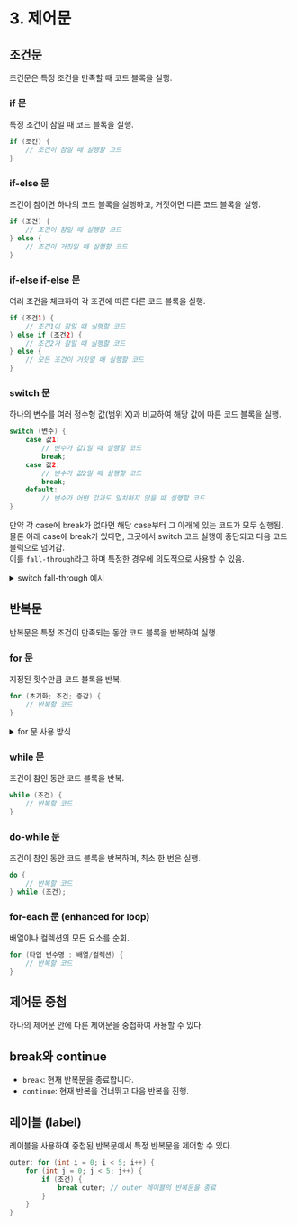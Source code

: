 # 3. 제어문

## 조건문
조건문은 특정 조건을 만족할 때 코드 블록을 실행.

### if 문
특정 조건이 참일 때 코드 블록을 실행.
```java
if (조건) {
    // 조건이 참일 때 실행할 코드
}
```

### if-else 문
조건이 참이면 하나의 코드 블록을 실행하고, 거짓이면 다른 코드 블록을 실행.
```java
if (조건) {
    // 조건이 참일 때 실행할 코드
} else {
    // 조건이 거짓일 때 실행할 코드
}
```

### if-else if-else 문
여러 조건을 체크하여 각 조건에 따른 다른 코드 블록을 실행.
```java
if (조건1) {
    // 조건1이 참일 때 실행할 코드
} else if (조건2) {
    // 조건2가 참일 때 실행할 코드
} else {
    // 모든 조건이 거짓일 때 실행할 코드
}
```

### switch 문
하나의 변수를 여러 정수형 값(범위 X)과 비교하여 해당 값에 따른 코드 블록을 실행.
```java
switch (변수) {
    case 값1:
        // 변수가 값1일 때 실행할 코드
        break;
    case 값2:
        // 변수가 값2일 때 실행할 코드
        break;
    default:
        // 변수가 어떤 값과도 일치하지 않을 때 실행할 코드
}
```
만약 각 case에 break가 없다면 해당 case부터 그 아래에 있는 코드가 모두 실행됨.<br>
물론 아래 case에 break가 있다면, 그곳에서 switch 코드 실행이 중단되고 다음 코드 블럭으로 넘어감.<br>
이를 `fall-through`라고 하며 특정한 경우에 의도적으로 사용할 수 있음. 

<details>
    <summary>switch fall-through 예시</summary>

```java
int dayOfWeek = 2; // 화요일

switch (dayOfWeek) {
    case 1: // 월요일
    case 2: // 화요일
    case 3: // 수요일
    case 4: // 목요일
    case 5: // 금요일
        System.out.println("오늘은 업무일입니다.");
        break;
    case 6: // 토요일
    case 7: // 일요일
        System.out.println("오늘은 주말입니다.");
        break;
    default:
        System.out.println("유효하지 않은 요일입니다.");
}
// 출력: 오늘은 업무일입니다.
```

`fall-through`는 여러 `case`에 동일한 코드를 적용해야 할 때 코드 중복을 줄이고 가독성을 높이는 데 유용하다.

</details>


## 반복문
반복문은 특정 조건이 만족되는 동안 코드 블록을 반복하여 실행.

### for 문
지정된 횟수만큼 코드 블록을 반복.
```java
for (초기화; 조건; 증감) {
    // 반복할 코드
}
```
<details>
    <summary>for 문 사용 방식</summary>

    Java의 `for` 문은 매우 유연하며 다양한 방식으로 사용할 수 있다. 
    초기화, 조건, 증감 부분 다양한 사용 방법.

### 1. 다중 변수 초기화 및 증감
`for` 문에서는 쉼표를 사용하여 여러 변수를 동시에 초기화하고 증감시킬 수 있다.

```java
for (int i = 0, j = 10; i < 10; i++, j -= 2) {
    System.out.println("i: " + i + ", j: " + j);
}
```

### 2. 다양한 증감 연산
증감 부분에서는 단순한 증가/감소 외에도 다양한 연산을 적용할 수 있다.

```java
for (int i = 1; i < 100; i *= 2) {
    System.out.println(i); // 2의 거듭제곱 출력
}
```

### 3. 조건문 없이 무한 루프
조건 부분을 생략하면 무한 루프를 생성할 수 있다. 이 경우, 반복문 내부에서 `break`를 사용하여 루프를 종료해야 한다.

```java
for (;;) {
    // 무한 루프
    if (조건) break; // 조건을 만족하면 루프 종료
}
```

### 4. 복잡한 조건문 사용
조건 부분에서는 복잡한 논리 연산을 사용하여 정교한 제어를 할 수 있다.

```java
for (int i = 0, j = 10; i < 10 && j > 0; i++, j -= 2) {
    // i가 10 미만이고 j가 0보다 클 때 실행
}
```

### 5. 초기화 및 증감 부분에서의 메서드 호출
초기화 및 증감 부분에서 메서드 호출을 통해 복잡한 로직을 적용할 수 있다.

```java
for (int i = customInit(); checkCondition(i); i = customIncrement(i)) {
    // 사용자 정의 초기화, 조건 검사, 증감 로직 적용
}
```
이때, checkCondition(i) 메서드는 `boolean` 타입의 값을 반환해야 한다.<br>
값이 `true`일 경우 반복문이 계속 실행되고, `false`일 경우 반복문이 중단된다.<br>

예시
```java
public static boolean checkCondition(int i) {
    return i < 10; // i가 10 미만인 경우 true 반환, 그렇지 않으면 false 반환
}
```

### 6. Enhanced for loop (for-each)
Java 5 이상에서는 배열이나 컬렉션을 순회하는 간결한 방법으로 for-each 루프를 사용할 수 있다고 한다.

```java
for (int value : array) {
    System.out.println(value); // 배열의 모든 요소 출력
}
```

- 일반적인 for 루프로 배열을 순회하려면, 인덱스를 직접 관리하며 배열의 각 요소에 접근해야 한다.
```java
int[] array = {10, 20, 30, 40, 50};
for (int i = 0; i < array.length; i++) {
    int value = array[i];
    System.out.println(value);
}
```
- 그런데, for-each 루프를 사용하면 인덱스를 직접 관리하지 않아도 되며, 코드도 간결해진다.

```java
int[] array = {10, 20, 30, 40, 50};
for (int value : array) {
    System.out.println(value);
}
```

#### 동작 원리.
1. `array`의 첫 번째 요소부터 마지막 요소까지 순서대로 `value` 변수에 할당된다.
2. 루프의 본문에서는 `value` 변수를 사용하여 각 요소에 대한 작업을 수행할 수 있다.
3. 모든 요소를 순회하면 루프가 종료된다.

### for-each for 루프 외 사용.
- for-each 루프는 배열뿐만 아니라 ArrayList, HaseSet 등 `Iterable` 인터페이스를 구현하는 컬렉션 클래스에도 사용할 수 있다.
 
### ArrayList 예시
```java
import java.util.ArrayList;

ArrayList<Integer> numbers = new ArrayList<>();
numbers.add(10);
numbers.add(20);
numbers.add(30);

for (int value : numbers) {
    System.out.println(value); // 10, 20, 30 순서대로 출력
}
```

### HashSet 예시
```java
import java.util.HashSet;

HashSet<String> names = new HashSet<>();
names.add("Alice");
names.add("Bob");
names.add("Charlie");

for (String name : names) {
    System.out.println(name); // Alice, Bob, Charlie 출력 (순서는 보장되지 않음)
}
```

</details>


### while 문
조건이 참인 동안 코드 블록을 반복.
```java
while (조건) {
    // 반복할 코드
}
```

### do-while 문
조건이 참인 동안 코드 블록을 반복하며, 최소 한 번은 실행.
```java
do {
    // 반복할 코드
} while (조건);
```

### for-each 문 (enhanced for loop)
배열이나 컬렉션의 모든 요소를 순회.
```java
for (타입 변수명 : 배열/컬렉션) {
    // 반복할 코드
}
```

## 제어문 중첩
하나의 제어문 안에 다른 제어문을 중첩하여 사용할 수 있다.

## break와 continue
- `break`: 현재 반복문을 종료합니다.
- `continue`: 현재 반복을 건너뛰고 다음 반복을 진행.

## 레이블 (label)
레이블을 사용하여 중첩된 반복문에서 특정 반복문을 제어할 수 있다.

```java
outer: for (int i = 0; i < 5; i++) {
    for (int j = 0; j < 5; j++) {
        if (조건) {
            break outer; // outer 레이블의 반복문을 종료
        }
    }
}
```